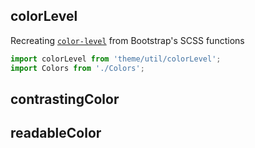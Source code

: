 ## colorLevel

Recreating [`color-level`](https://github.com/twbs/bootstrap/blob/08ba61e276a6393e8e2b97d56d2feb70a24fe22c/scss/_functions.scss#L97) from Bootstrap's SCSS functions

```js
import colorLevel from 'theme/util/colorLevel';
import Colors from './Colors';

```

## contrastingColor

## readableColor
